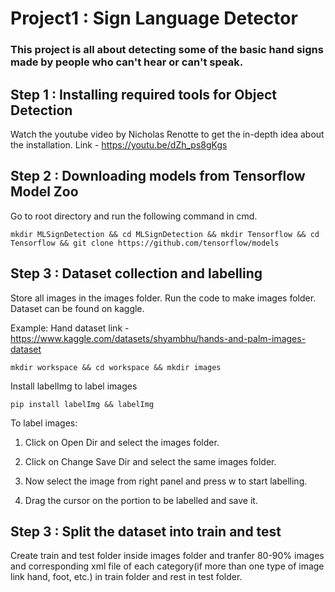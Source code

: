 # Project1 : Sign Language Detector
### This project is all about detecting some of the basic hand signs made by people who can't hear or can't speak.
## Step 1 : Installing required tools for Object Detection
Watch the youtube video by Nicholas Renotte to get the in-depth idea about the installation. Link - https://youtu.be/dZh_ps8gKgs
## Step 2 : Downloading models from Tensorflow Model Zoo
Go to root directory and run the following command in cmd.

    mkdir MLSignDetection && cd MLSignDetection && mkdir Tensorflow && cd Tensorflow && git clone https://github.com/tensorflow/models
## Step 3 : Dataset collection and labelling

Store all images in the images folder. Run the code to make images folder.
Dataset can be found on kaggle.

Example: Hand dataset link - https://www.kaggle.com/datasets/shyambhu/hands-and-palm-images-dataset

    mkdir workspace && cd workspace && mkdir images
Install labelImg to label images

    pip install labelImg && labelImg
To label images:

 1) Click on Open Dir and select the images folder.
 
 2) Click on Change Save Dir and select the same images folder.
 
 3) Now select the image from right panel and press w to start labelling.
 
 4) Drag the cursor on the portion to be labelled and save it.
 
## Step 3 : Split the dataset into train and test
Create train and test folder inside images folder and tranfer 80-90% images and corresponding xml file of each category(if more than one type of image link hand, foot, etc.) in train folder and rest in test folder.
 
       
